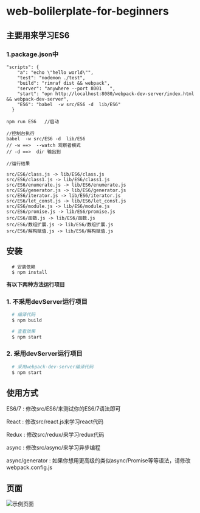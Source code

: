 # web-bolilerplate-for-beginners

## 主要用来学习ES6

### 1.package.json中
```
"scripts": {
    "a": "echo \"hello world\"",
    "test": "nodemon ./test",
    "build": "rimraf dist && webpack",
    "server": "anywhere --port 8001   ",
    "start": "opn http://localhost:8080/webpack-dev-server/index.html && webpack-dev-server",
    "ES6": "babel  -w src/ES6 -d  lib/ES6"
  }
```
```
npm run ES6   //启动

//控制台执行
babel  -w src/ES6 -d  lib/ES6  
// -w ==>  --watch 观察者模式 
// -d ==>  dir 输出到

//运行结果

src/ES6/class.js -> lib/ES6/class.js
src/ES6/class1.js -> lib/ES6/class1.js
src/ES6/enumerate.js -> lib/ES6/enumerate.js
src/ES6/generator.js -> lib/ES6/generator.js
src/ES6/iterator.js -> lib/ES6/iterator.js
src/ES6/let_const.js -> lib/ES6/let_const.js
src/ES6/module.js -> lib/ES6/module.js
src/ES6/promise.js -> lib/ES6/promise.js
src/ES6/函数.js -> lib/ES6/函数.js
src/ES6/数组扩展.js -> lib/ES6/数组扩展.js
src/ES6/解构赋值.js -> lib/ES6/解构赋值.js

```


## 安装

```
  # 安装依赖
  $ npm install

```

**有以下两种方法运行项目**

### 1. 不采用devServer运行项目

```bash
  # 编译代码
  $ npm build

  # 查看效果
  $ npm start

```
### 2. 采用devServer运行项目

```bash
  # 采用webpack-dev-server编译代码
  $ npm start

```

## 使用方式

 ES6/7 :  修改src/ES6/来测试你的ES6/7语法即可

 React :  修改src/react.js来学习react代码

 Redux :  修改src/redux/来学习redux代码

 async :  修改src/async/来学习异步编程

 async/generator : 如果你想用更高级的类似async/Promise等等语法，请修改webpack.config.js

## 页面

![示例页面](./demo.png)

